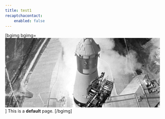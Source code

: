 ```yaml
---
title: test1
recaptchacontact:
    enabled: false
---
```


[bgimg bgimg=![](img01.jpg)]
This is a **default** page.
[/bgimg]